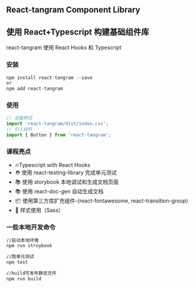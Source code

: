 ## React-tangram Component Library

## 使用 React+Typescript 构建基础组件库

react-tangram 使用 React Hooks 和 Typescript

### 安装

```javascript
npm install react-tangram --save
or
npm add react-tangram
```

### 使用

```javascript
// 加载样式
import 'react-tangram/dist/index.css';
// 引入组件
import { Button } from 'react-tangram';
```

### 课程亮点

- 🔥Typescript with React Hooks
- ⛑️ 使用 react-testing-library 完成单元测试
- 📚 使用 storybook 本地调试和生成文档页面
- 📚 使用 react-doc-gen 自动生成文档
- 📦 使用第三方库扩充组件-(react-fontawesome, react-transition-group)
- 🌹 样式使用（Sass）

### 一些本地开发命令

```bash
//启动本地环境
npm run stroybook

//跑单元测试
npm test

//build可发布静态文件
npm run build
```
